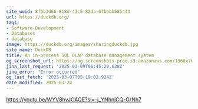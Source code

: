 ```yaml
---
site_uuid: 8f5b3d66-818d-43c5-82da-67bbbb585444
url: https://duckdb.org/
tags:
- Software-Development
- Databases
- database
image: https://duckdb.org/images/sharingduckdb.jpg
site_name: DuckDB
title: An in-process SQL OLAP database management system
og_screenshot_url: https://og-screenshots-prod.s3.amazonaws.com/1366x768/80/false/e567e1e36a98588256f59e24d07868c8e82c58d9165dc56222d14d6445884b06.jpeg
jina_last_request: '2025-03-09T06:45:20.628Z'
jina_error: "Error occurred"
og_last_fetch: '2025-03-07T05:19:02.924Z'
date_modified: 2025-03-24
---
```



https://youtu.be/WYV8hvJOAQE?si=-j_YNhnjCQ-GrNh7
